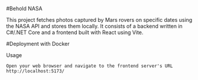 #Behold NASA

This project fetches photos captured by Mars rovers on specific dates using the NASA API and stores them locally. It consists of a backend written in C#/.NET Core and a frontend built with React using Vite.

#Deployment with Docker

Usage

    Open your web browser and navigate to the frontend server's URL http://localhost:5173/
